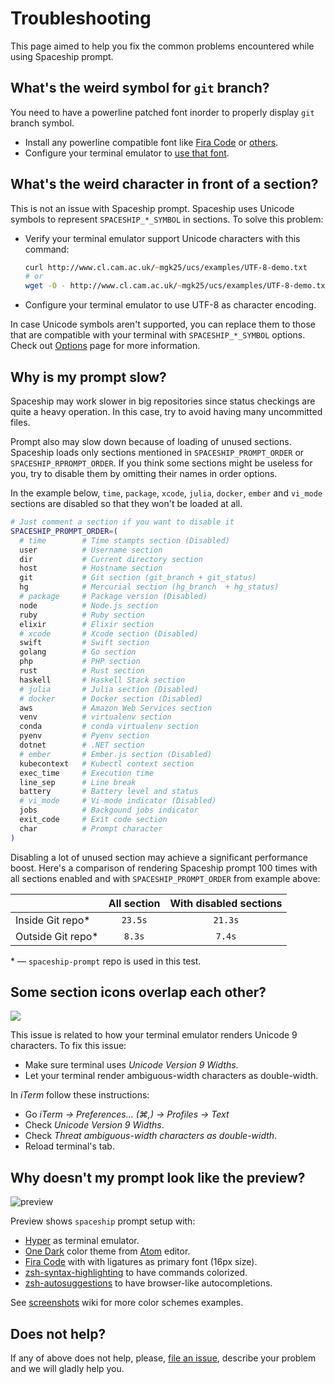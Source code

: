 # Troubleshooting

This page aimed to help you fix the common problems encountered while using Spaceship prompt.

## What's the weird symbol for `git` branch?

You need to have a powerline patched font inorder to properly display `git` branch symbol.

* Install any powerline compatible font like [Fira Code](https://github.com/tonsky/FiraCode) or [others](https://github.com/powerline/fonts).
* Configure your terminal emulator to [use that font](https://powerline.readthedocs.io/en/master/troubleshooting/osx.html).

## What's the weird character in front of a section?

This is not an issue with Spaceship prompt. Spaceship uses Unicode symbols to represent `SPACESHIP_*_SYMBOL` in sections. To solve this problem:

* Verify your terminal emulator support Unicode characters with this command:
  ```zsh
  curl http://www.cl.cam.ac.uk/~mgk25/ucs/examples/UTF-8-demo.txt
  # or
  wget -O - http://www.cl.cam.ac.uk/~mgk25/ucs/examples/UTF-8-demo.txt
  ```
* Configure your terminal emulator to use UTF-8 as character encoding.

In case Unicode symbols aren't supported, you can replace them to those that are compatible with your terminal with `SPACESHIP_*_SYMBOL` options. Check out [Options](./docs/Options.md) page for more information.

## Why is my prompt slow?

Spaceship may work slower in big repositories since status checkings are quite a heavy operation. In this case, try to avoid having many uncommitted files.

Prompt also may slow down because of loading of unused sections. Spaceship loads only sections mentioned in `SPACESHIP_PROMPT_ORDER` or `SPACESHIP_RPROMPT_ORDER`. If you think some sections might be useless for you, try to disable them by omitting their names in order options.

In the example below, `time`, `package`, `xcode`, `julia`, `docker`, `ember` and `vi_mode` sections are disabled so that they won't be loaded at all.

```zsh
# Just comment a section if you want to disable it
SPACESHIP_PROMPT_ORDER=(
  # time        # Time stampts section (Disabled)
  user          # Username section
  dir           # Current directory section
  host          # Hostname section
  git           # Git section (git_branch + git_status)
  hg            # Mercurial section (hg_branch  + hg_status)
  # package     # Package version (Disabled)
  node          # Node.js section
  ruby          # Ruby section
  elixir        # Elixir section
  # xcode       # Xcode section (Disabled)
  swift         # Swift section
  golang        # Go section
  php           # PHP section
  rust          # Rust section
  haskell       # Haskell Stack section
  # julia       # Julia section (Disabled)
  # docker      # Docker section (Disabled)
  aws           # Amazon Web Services section
  venv          # virtualenv section
  conda         # conda virtualenv section
  pyenv         # Pyenv section
  dotnet        # .NET section
  # ember       # Ember.js section (Disabled)
  kubecontext   # Kubectl context section
  exec_time     # Execution time
  line_sep      # Line break
  battery       # Battery level and status
  # vi_mode     # Vi-mode indicator (Disabled)
  jobs          # Backgound jobs indicator
  exit_code     # Exit code section
  char          # Prompt character
)
```

Disabling a lot of unused section may achieve a significant performance boost. Here's a comparison of rendering Spaceship prompt 100 times with all sections enabled and with `SPACESHIP_PROMPT_ORDER` from example above:

|                   | All section | With disabled sections |
| :---------------- | :---------: | :--------------------: |
| Inside Git repo*  |   `23.5s`   |         `21.3s`        |
| Outside Git repo* |    `8.3s`   |          `7.4s`        |

\* — `spaceship-prompt` repo is used in this test.

## Some section icons overlap each other?

![](https://user-images.githubusercontent.com/3459374/34945188-1f6398be-fa0b-11e7-9845-a744bc3e148d.png)

This issue is related to how your terminal emulator renders Unicode 9 characters. To fix this issue:

* Make sure terminal uses _Unicode Version 9 Widths_.
* Let your terminal render ambiguous-width characters as double-width.

In _iTerm_ follow these instructions:

* Go _iTerm → Preferences… (⌘,) → Profiles → Text_
* Check _Unicode Version 9 Widths_.
* Check _Threat ambiguous-width characters as double-width_.
* Reload terminal's tab.

## Why doesn't my prompt look like the preview?

![preview](../preview.gif)

Preview shows `spaceship` prompt setup with:

* [Hyper](https://hyper.is) as terminal emulator.
* [One Dark](https://www.npmjs.com/package/hyperterm-atom-dark) color theme from [Atom](https://atom.io/) editor.
* [Fira Code](https://github.com/tonsky/FiraCode) with with ligatures as primary font (16px size).
* [zsh-syntax-highlighting](https://github.com/zsh-users/zsh-syntax-highlighting) to have commands colorized.
* [zsh-autosuggestions](https://github.com/zsh-users/zsh-autosuggestions) to have browser-like autocompletions.

See [screenshots](https://github.com/denysdovhan/spaceship-prompt/wiki/Screenshots) wiki for more color schemes examples.

## Does not help?

If any of above does not help, please, [file an issue](https://github.com/denysdovhan/spaceship-prompt/issues/new), describe your problem and we will gladly help you.
